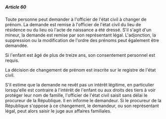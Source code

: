 ##### Article 60

Toute personne peut demander à l'officier de l'état civil à changer de prénom. La demande est remise à l'officier de l'état civil du lieu de résidence ou du lieu où l'acte de naissance a été dressé. S'il s'agit d'un mineur, la demande est remise par son représentant légal. L'adjonction, la suppression ou la modification de l'ordre des prénoms peut également être demandée.

Si l'enfant est âgé de plus de treize ans, son consentement personnel est requis.

La décision de changement de prénom est inscrite sur le registre de l'état civil.

S'il estime que la demande ne revêt pas un intérêt légitime, en particulier lorsqu'elle est contraire à l'intérêt de l'enfant ou aux droits des tiers à voir protéger leur nom de famille, l'officier de l'état civil saisit sans délai le procureur de la République. Il en informe le demandeur. Si le procureur de la République s'oppose à ce changement, le demandeur, ou son représentant légal, peut alors saisir le juge aux affaires familiales.


